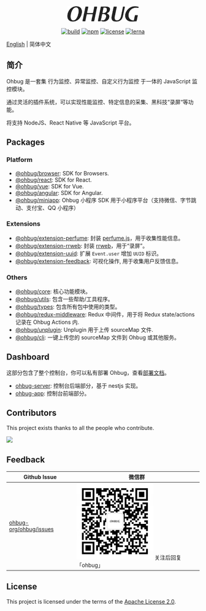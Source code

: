 <div align="center">

  <a href="https://ohbug.net" target="_blank">
    <img src="https://raw.githubusercontent.com/ohbug-org/blog/master/images/ohbug_logo.svg" alt="Ohbug" height="40">
  </a>

[![build](https://img.shields.io/github/workflow/status/ohbug-org/ohbug/Node.js%20CI/master?style=flat-square)](https://github.com/ohbug-org/ohbug/actions?query=workflow%3A%22Node.js+CI%22)
[![npm](https://img.shields.io/npm/v/@ohbug/core.svg?style=flat-square)](https://www.npmjs.com/package/@ohbug/core)
[![license](https://img.shields.io/github/license/ohbug-org/ohbug?style=flat-square)](https://github.com/ohbug-org/ohbug/blob/master/LICENSE)
[![lerna](https://img.shields.io/badge/maintained%20with-lerna-cc00ff.svg?style=flat-square)](https://lerna.js.org/)

</div>

[English](./README.md) | 简体中文

## 简介

Ohbug 是一套集 行为监控、异常监控、自定义行为监控 于一体的 JavaScript 监控模块。

通过灵活的插件系统，可以实现性能监控、特定信息的采集、黑科技“录屏“等功能。

将支持 NodeJS、React Native 等 JavaScript 平台。

## Packages

### Platform

- [@ohbug/browser](./packages/ohbug-browser): SDK for Browsers.
- [@ohbug/react](./packages/ohbug-react): SDK for React.
- [@ohbug/vue](./packages/ohbug-vue): SDK for Vue.
- [@ohbug/angular](./packages/ohbug-angular): SDK for Angular.
- [@ohbug/miniapp](https://github.com/ohbug-org/ohbug-miniapp): Ohbug 小程序 SDK 用于小程序平台（支持微信、字节跳动、支付宝、QQ 小程序）

### Extensions

- [@ohbug/extension-perfume](https://github.com/ohbug-org/ohbug-extension-perfume): 封装 [perfume.js](https://github.com/Zizzamia/perfume.js)，用于收集性能信息。
- [@ohbug/extension-rrweb](https://github.com/ohbug-org/ohbug-extension-rrweb): 封装 [rrweb](https://github.com/rrweb-io/rrweb)，用于“录屏”。
- [@ohbug/extension-uuid](./packages/ohbug-extension-uuid): 扩展 `Event.user` 增加 `UUID` 标识。
- [@ohbug/extension-feedback](https://github.com/ohbug-org/ohbug-extension-feedback): 可视化操作, 用于收集用户反馈信息。

### Others

- [@ohbug/core](./packages/ohbug-core): 核心功能模块。
- [@ohbug/utils](./packages/ohbug-utils): 包含一些帮助/工具程序。
- [@ohbug/types](./packages/ohbug-types): 包含所有包中使用的类型。
- [@ohbug/redux-middleware](./packages/ohbug-redux-middleware): Redux 中间件，用于将 Redux state/actions 记录在 Ohbug Actions 内.
- [@ohbug/unplugin](https://github.com/ohbug-org/unplugin-ohbug): Unplugin 用于上传 sourceMap 文件.
- [@ohbug/cli](https://github.com/ohbug-org/ohbug-cli): 一键上传您的 sourceMap 文件到 Ohbug 或其他服务。

## Dashboard

这部分包含了整个控制台，你可以私有部署 Ohbug，查看[部署文档](https://ohbug.net/docs/deploy/Deploy)。

- [ohbug-server](https://github.com/ohbug-org/ohbug-server): 控制台后端部分，基于 nestjs 实现。
- [ohbug-app](https://github.com/ohbug-org/ohbug-app): 控制台前端部分。

## Contributors

This project exists thanks to all the people who contribute.

<a href="https://github.com/ohbug-org/ohbug/graphs/contributors"><img src="https://opencollective.com/ohbug/contributors.svg?width=890&button=false" /></a>

## Feedback

| Github Issue                                                        | 微信群                                                                                                                 |
| ------------------------------------------------------------------- | ---------------------------------------------------------------------------------------------------------------------- |
| [ohbug-org/ohbug/issues](https://github.com/ohbug-org/ohbug/issues) | <img src="https://github.com/ohbug-org/blog/blob/master/images/qrcode.jpg?raw=true" width="200" /> 关注后回复「ohbug」 |

## License

This project is licensed under the terms of the [Apache License 2.0](https://github.com/ohbug-org/ohbug/blob/master/LICENSE).
